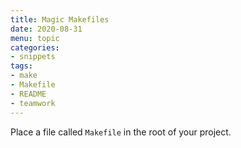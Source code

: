 ```yaml
---
title: Magic Makefiles
date: 2020-08-31
menu: topic
categories:
- snippets
tags:
- make
- Makefile
- README
- teamwork
---
```


Place a file called `Makefile` in the root of your project.

